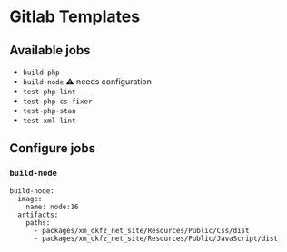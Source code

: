 # Gitlab Templates

## Available jobs

* `build-php`
* `build-node` ⚠️ needs configuration
* `test-php-lint`
* `test-php-cs-fixer`
* `test-php-stan`
* `test-xml-lint`

## Configure jobs

### `build-node`

```
build-node:
  image:
    name: node:16
  artifacts:
    paths:
      - packages/xm_dkfz_net_site/Resources/Public/Css/dist
      - packages/xm_dkfz_net_site/Resources/Public/JavaScript/dist
```